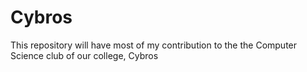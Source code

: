 # Cybros
This repository will have most of my contribution to the the Computer Science club of our college, Cybros
